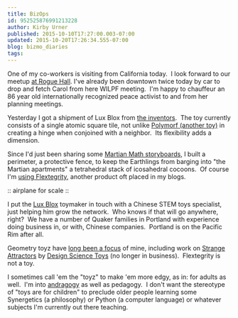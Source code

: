 ```yaml
---
title: BizOps
id: 952525876991213228
author: Kirby Urner
published: 2015-10-10T17:27:00.003-07:00
updated: 2015-10-20T17:26:34.555-07:00
blog: bizmo_diaries
tags: 
---
```


[](https://www.flickr.com/photos/kirbyurner/22070491641/in/dateposted-public/)

One of my co-workers is visiting from California today.  I look forward to our meetup [at Rogue Hall](http://www.rogue.com/rogue-nation-news-network/). I've already been downtown twice today by car to drop and fetch Carol from here WILPF meeting.  I'm happy to chauffeur an 86 year old internationally recognized peace activist to and from her planning meetings.

Yesterday I got a shipment of Lux Blox from [the inventors](http://www.galesburg.com/article/20150705/NEWS/150709930).  The toy currently consists of a single atomic square tile, not unlike [Polymorf (another toy)](http://worldgame.blogspot.com/2005/12/toyz.html) in creating a hinge when conjoined with a neighbor.  Its flexibility adds a dimension.

Since I'd just been sharing some [Martian Math storyboards](http://worldgame.blogspot.com/2015/10/so-you-wanna-be-martian-math-teacher.html), I built a perimeter, a protective fence, to keep the Earthlings from barging into "the Martian apartments" a tetrahedral stack of icosahedral cocoons.  Of course I'm [using Flextegrity](http://controlroom.blogspot.com/2010/03/workshop-scenarios.html), another product oft placed in my blogs.

[](https://www.flickr.com/photos/kirbyurner/22075440035/in/album-72157624750749042/)

:: airplane for scale ::

I put the [Lux Blox](http://www.luxblox.com/) toymaker in touch with a Chinese STEM toys specialist, just helping him grow the network.  Who knows if that will go anywhere, right?  We have a number of Quaker families in Portland with experience doing business in, or with, Chinese companies.  Portland is on the Pacific Rim after all.

Geometry toyz have [long been a focus](http://worldgame.blogspot.com/2010/01/biz-notes.html) of mine, including work on [Strange Attractors](https://flic.kr/p/JotCu) by [Design Science Toys](http://worldgame.blogspot.com/2005/01/tale-of-two-toymen.html) (no longer in business).  Flextegrity is not a toy.

I sometimes call 'em the "toyz" to make 'em more edgy, as in: for adults as well.  I'm into [andragogy](http://controlroom.blogspot.com/2014/07/more-andragogy.html) as well as pedagogy.  I don't want the stereotype of "toys are for children" to preclude older people learning some Synergetics (a philosophy) or Python (a computer language) or whatever subjects I'm currently out there teaching.
